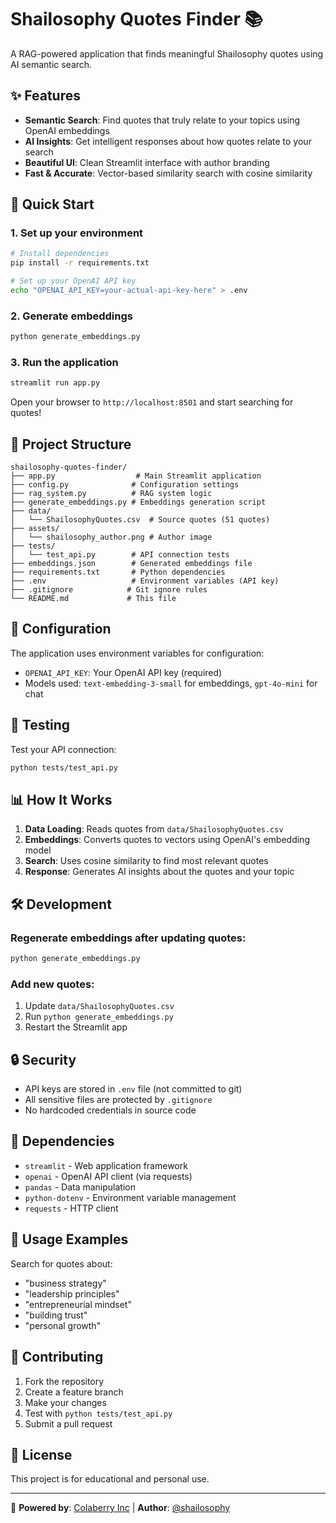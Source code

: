 # Shailosophy Quotes Finder 📚

A RAG-powered application that finds meaningful Shailosophy quotes using AI semantic search.

## ✨ Features

- **Semantic Search**: Find quotes that truly relate to your topics using OpenAI embeddings
- **AI Insights**: Get intelligent responses about how quotes relate to your search
- **Beautiful UI**: Clean Streamlit interface with author branding
- **Fast & Accurate**: Vector-based similarity search with cosine similarity

## 🚀 Quick Start

### 1. Set up your environment

```bash
# Install dependencies
pip install -r requirements.txt

# Set up your OpenAI API key
echo "OPENAI_API_KEY=your-actual-api-key-here" > .env
```

### 2. Generate embeddings

```bash
python generate_embeddings.py
```

### 3. Run the application

```bash
streamlit run app.py
```

Open your browser to `http://localhost:8501` and start searching for quotes!

## 📁 Project Structure

```
shailosophy-quotes-finder/
├── app.py                  # Main Streamlit application
├── config.py              # Configuration settings
├── rag_system.py          # RAG system logic
├── generate_embeddings.py # Embeddings generation script
├── data/
│   └── ShailosophyQuotes.csv  # Source quotes (51 quotes)
├── assets/
│   └── shailosophy_author.png # Author image
├── tests/
│   └── test_api.py        # API connection tests
├── embeddings.json        # Generated embeddings file
├── requirements.txt       # Python dependencies
├── .env                   # Environment variables (API key)
├── .gitignore            # Git ignore rules
└── README.md             # This file
```

## 🔧 Configuration

The application uses environment variables for configuration:

- `OPENAI_API_KEY`: Your OpenAI API key (required)
- Models used: `text-embedding-3-small` for embeddings, `gpt-4o-mini` for chat

## 🧪 Testing

Test your API connection:

```bash
python tests/test_api.py
```

## 📊 How It Works

1. **Data Loading**: Reads quotes from `data/ShailosophyQuotes.csv`
2. **Embeddings**: Converts quotes to vectors using OpenAI's embedding model
3. **Search**: Uses cosine similarity to find most relevant quotes
4. **Response**: Generates AI insights about the quotes and your topic

## 🛠️ Development

### Regenerate embeddings after updating quotes:

```bash
python generate_embeddings.py
```

### Add new quotes:

1. Update `data/ShailosophyQuotes.csv`
2. Run `python generate_embeddings.py`
3. Restart the Streamlit app

## 🔒 Security

- API keys are stored in `.env` file (not committed to git)
- All sensitive files are protected by `.gitignore`
- No hardcoded credentials in source code

## 📝 Dependencies

- `streamlit` - Web application framework
- `openai` - OpenAI API client (via requests)
- `pandas` - Data manipulation
- `python-dotenv` - Environment variable management
- `requests` - HTTP client

## 🎯 Usage Examples

Search for quotes about:
- "business strategy"
- "leadership principles"
- "entrepreneurial mindset"
- "building trust"
- "personal growth"

## 🤝 Contributing

1. Fork the repository
2. Create a feature branch
3. Make your changes
4. Test with `python tests/test_api.py`
5. Submit a pull request

## 📄 License

This project is for educational and personal use.

---

🚀 **Powered by**: [Colaberry Inc](https://www.colaberry.com/) | **Author**: [@shailosophy](https://www.threads.com/@shailosophy) 